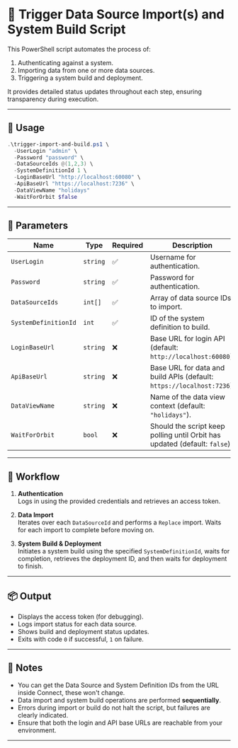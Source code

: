 # 🔁 Trigger Data Source Import(s) and System Build Script

This PowerShell script automates the process of:

1. Authenticating against a system.
2. Importing data from one or more data sources.
3. Triggering a system build and deployment.

It provides detailed status updates throughout each step, ensuring transparency during execution.

---

## 🚀 Usage

```powershell
.\trigger-import-and-build.ps1 \
  -UserLogin "admin" \
  -Password "password" \
  -DataSourceIds @(1,2,3) \
  -SystemDefinitionId 1 \
  -LoginBaseUrl "http://localhost:60080" \
  -ApiBaseUrl "https://localhost:7236" \
  -DataViewName "holidays"
  -WaitForOrbit $false
```

---

## 🧾 Parameters

| Name                 | Type     | Required | Description                                                               |
| -------------------- | -------- | -------- | ------------------------------------------------------------------------- |
| `UserLogin`          | `string` | ✅       | Username for authentication.                                              |
| `Password`           | `string` | ✅       | Password for authentication.                                              |
| `DataSourceIds`      | `int[]`  | ✅       | Array of data source IDs to import.                                       |
| `SystemDefinitionId` | `int`    | ✅       | ID of the system definition to build.                                     |
| `LoginBaseUrl`       | `string` | ❌       | Base URL for login API (default: `http://localhost:60080`).               |
| `ApiBaseUrl`         | `string` | ❌       | Base URL for data and build APIs (default: `https://localhost:7236`).     |
| `DataViewName`       | `string` | ❌       | Name of the data view context (default: `"holidays"`).                    |
| `WaitForOrbit`       | `bool`   | ❌       | Should the script keep polling until Orbit has updated (default: `false`) |

---

## 🔧 Workflow

1. **Authentication**  
   Logs in using the provided credentials and retrieves an access token.

2. **Data Import**  
   Iterates over each `DataSourceId` and performs a `Replace` import. Waits for each import to complete before moving on.

3. **System Build & Deployment**  
   Initiates a system build using the specified `SystemDefinitionId`, waits for completion, retrieves the deployment ID, and then waits for deployment to finish.

---

## 📦 Output

- Displays the access token (for debugging).
- Logs import status for each data source.
- Shows build and deployment status updates.
- Exits with code `0` if successful, `1` on failure.

---

## 📝 Notes

- You can get the Data Source and System Definition IDs from the URL inside Connect, these won't change.
- Data import and system build operations are performed **sequentially**.
- Errors during import or build do not halt the script, but failures are clearly indicated.
- Ensure that both the login and API base URLs are reachable from your environment.

---

